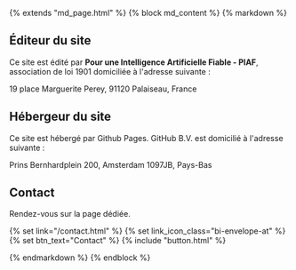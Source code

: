 {% extends "md_page.html" %}
{% block md_content %}
{% markdown %}


## Éditeur du site

Ce site est édité par **Pour une Intelligence Artificielle Fiable - PIAF**, association de loi 1901 domiciliée à l'adresse suivante :

19 place Marguerite Perey, 91120 Palaiseau, France

## Hébergeur du site

Ce site est hébergé par Github Pages. GitHub B.V. est domicilié à l'adresse suivante :

Prins Bernhardplein 200, Amsterdam 1097JB, Pays-Bas

## Contact

Rendez-vous sur la page dédiée.

{% set link="/contact.html" %}
{% set link_icon_class="bi-envelope-at" %}
{% set btn_text="Contact" %}
{% include "button.html" %}

{% endmarkdown %}
{% endblock %}